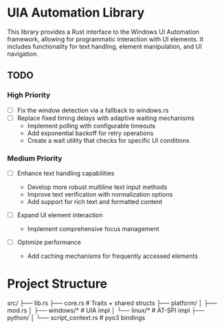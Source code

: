 
# UIA Automation Library

This library provides a Rust interface to the Windows UI Automation framework, allowing for programmatic interaction with UI elements. It includes functionality for text handling, element manipulation, and UI navigation.

## TODO

### High Priority

- [ ] Fix the window detection via a fallback to windows.rs
- [ ] Replace fixed timing delays with adaptive waiting mechanisms
  - Implement polling with configurable timeouts
  - Add exponential backoff for retry operations
  - Create a wait utility that checks for specific UI conditions

### Medium Priority

- [ ] Enhance text handling capabilities
  - Develop more robust multiline text input methods
  - Improve text verification with normalization options
  - Add support for rich text and formatted content

- [ ] Expand UI element interaction

  - Implement comprehensive focus management

- [ ] Optimize performance
  - Add caching mechanisms for frequently accessed elements

# Project Structure
src/
├── lib.rs
├── core.rs               # Traits + shared structs
├── platform/
│   ├── mod.rs
│   ├── windows/*        # UIA impl
│   └── linux/*          # AT-SPI impl
├── python/
│   └── script_context.rs # pyo3 bindings
